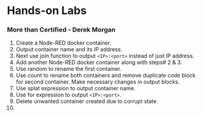 # Hands-on Labs

### More than Certified - Derek Morgan
1. Create a Node-RED docker container.
2. Output container name and its IP address.
3. Next use join function to output `<IP>:<port>` instead of just IP address.
4. Add another Node-RED docker container along with steps# 2 & 3. 
5. Use random to rename the first container.
6. Use count to rename both containers and remove duplicate code block for second container. Make necessary changes in output blocks. 
8. Use splat expression to output container name. 
9. Use for expression to output `<IP>:<port>`.
10. Delete unwanted container created due to corrupt state.
11. 
